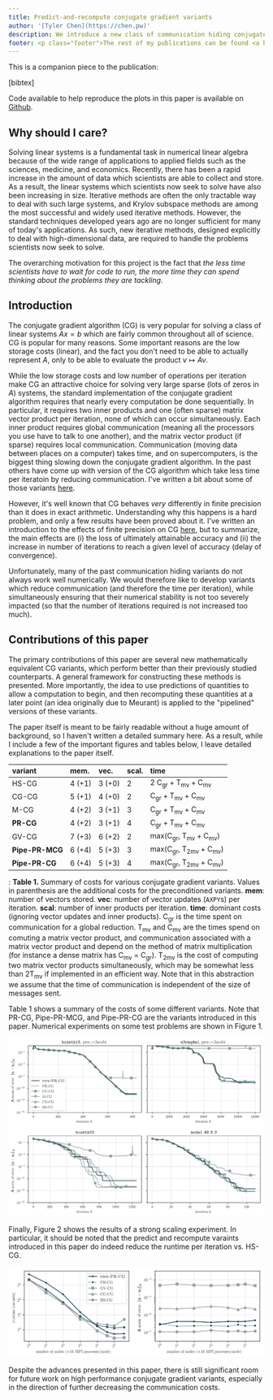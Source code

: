 ```yaml
---
title: Predict-and-recompute conjugate gradient variants
author: '[Tyler Chen](https://chen.pw)'
description: We introduce a new class of communication hiding conjugate gradient variants.
footer: <p class="footer">The rest of my publications can be found <a href="./../">here</a>.</p>
---
```


This is a companion piece to the publication:

[bibtex]

Code available to help reproduce the plots in this paper is available on [Github](https://github.com/tchen01/new_cg_variants/tree/master/predict_and_recompute).

## Why should I care?

Solving linear systems is a fundamental task in numerical linear algebra because of the wide range of applications to applied fields such as the sciences, medicine, and economics. 
Recently, there has been a rapid increase in the amount of data which scientists are able to collect and store.
As a result, the linear systems which scientists now seek to solve have also been increasing in size.
Iterative methods are often the only tractable way to deal with such large systems, and Krylov subspace methods are among the most successful and widely used iterative methods.
However, the standard techniques developed years ago are no longer sufficient for many of today's applications. 
As such, new iterative methods, designed explicitly to deal with high-dimensional data, are required to handle the problems scientists now seek to solve.

The overarching motivation for this project is the fact that *the less time scientists have to wait for code to run, the more time they can spend thinking about the problems they are tackling*.

## Introduction

The conjugate gradient algorithm (CG) is very popular for solving a class of linear systems $Ax=b$ which are fairly common throughout all of science.
CG is popular for many reasons. Some important reasons are the low storage costs (linear), and the fact you don't need to be able to actually represent $A$, only to be able to evaluate the product $v\mapsto Av$.

While the low storage costs and low number of operations per iteration make CG an attractive choice for solving very large sparse (lots of zeros in $A$) systems, the standard implementation of the conjugate gradient algorithm requires that nearly every computation be done sequentially. 
In particular, it requires two inner products and one (often sparse) matrix vector product per iteration, none of which can occur simultaneously. 
Each inner product requires global communication (meaning all the processors you use have to talk to one another), and the matrix vector product (if sparse) requires local communication.
Communication (moving data between places on a computer) takes time, and on supercomputers, is the biggest thing slowing down the conjugate gradient algorithm.
In the past others have come up with version of the CG algorithm which take less time per iteratoin by reducing communication.
I've written a bit about some of those variants [here](../cg/communication_hiding_variants.html).

However, it's well known that CG behaves *very* differently in finite precision than it does in exact arithmetic.
Understanding why this happens is a hard problem, and only a few results have been proved about it.
I've written an introduction to the effects of finite precision on CG [here](../cg/finite_precision_cg.html), but to summarize, the main effects are (i) the loss of ultimately attainable accuracy and (ii) the increase in number of iterations to reach a given level of accuracy (delay of convergence).

Unfortunately, many of the past communication hiding variants do not always work well numerically.
We would therefore like to develop variants which reduce communication (and therefore the time per iteration), while simultaneously ensuring that their numerical stability is not too severely impacted (so that the number of iterations required is not increased too much).

## Contributions of this paper

The primary contributions of this paper are several new mathematically equivalent CG variants, which perform better than their previously studied counterparts.
A general framework for constructing these methods is presented.
More importantly, the idea to use predictions of quantities to allow a computation to begin, and then recomputing these quantities at a later point (an idea originally due to Meurant) is applied to the "pipelined" versions of these variants.

The paper itself is meant to be fairly readable without a huge amount of background, so I haven't written a detailed summary here.
As a result, while I include a few of the important figures and tables below, I leave detailed explanations to the paper itself.

variant|mem.|vec.|scal.|time
:------|:---|:---|:----|:---
          HS-CG | 4 (+1) | 3 (+0) | 2 | 2 C<sub>gr</sub> + T<sub>mv</sub> + C<sub>mv</sub>
          CG-CG | 5 (+1) | 4 (+0) | 2 | C<sub>gr</sub> + T<sub>mv</sub> + C<sub>mv</sub>
           M-CG | 4 (+2) | 3 (+1) | 3 | C<sub>gr</sub> + T<sub>mv</sub> + C<sub>mv</sub>
      **PR-CG** | 4 (+2) | 3 (+1) | 4 | C<sub>gr</sub> + T<sub>mv</sub> + C<sub>mv</sub>
          GV-CG | 7 (+3) | 6 (+2) | 2 | max(C<sub>gr</sub>, T<sub>mv</sub> + C<sub>mv</sub>)
**Pipe-PR-MCG** | 6 (+4) | 5 (+3) | 3 | max(C<sub>gr</sub>, T<sub>2mv</sub> + C<sub>mv</sub>)
 **Pipe-PR-CG** | 6 (+4) | 5 (+3) | 4 | max(C<sub>gr</sub>, T<sub>2mv</sub> + C<sub>mv</sub>)

:    **Table 1.** Summary of costs for various conjugate gradient variants.
Values in parenthesis are the additional costs for the preconditioned variants.
**mem**: number of vectors stored.
**vec**: number of vector updates (`AXPY`s) per iteration.
**scal**: number of inner products per iteration.
**time**: dominant costs (ignoring vector updates and inner products).
C<sub>gr</sub> is the time spent on communication for a global reduction. 
T<sub>mv</sub> and C<sub>mv</sub> are the times spend on comuting a matrix vector product, and communication associated with a matrix vector product and depend on the method of matrix multiplication (for instance a dense matrix has C<sub>mv</sub> = C<sub>gr</sub>). 
T<sub>2mv</sub> is the cost of computing two matrix vector products simultaneously, which may be somewhat less than 2T<sub>mv</sub> if implemented in an efficient way.
Note that in this abstraction we assume that the time of communication is independent of the size of messages sent.

Table 1 shows a summary of the costs of some different variants. Note that PR-CG, Pipe-PR-MCG, and Pipe-PR-CG are the variants introduced in this paper.
Numerical experiments on some test problems are shown in Figure 1. 

![**Figure 1.** Convergence of conjugate gradient variants on some sample problems.](imgs/predict-and-recompute_convergence.svg)

Finally, Figure 2 shows the results of a strong scaling experiment.
In particular, it should be noted that the predict and recompute varaints introduced in this paper do indeed reduce the runtime per iteration vs. HS-CG.

![**Figure 2.** Strong scaling of variants on sample problem.](imgs/strong_scale.svg)

Despite the advances presented in this paper,  there is still significant room for  future  work  on  high  performance  conjugate  gradient  variants,  especially  in  the direction of further decreasing the communication costs.


